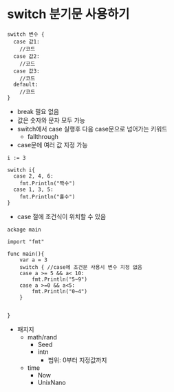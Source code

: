 # switch 분기문 사용하기

```
switch 변수 {
  case 값1:
    //코드
  case 값2:
    //코드
  case 값3:
    //코드
  default:
    //코드
}
```

- break 필요 없음
- 값은 숫자와 문자 모두 가능
- switch에서 case 실행후 다음 case문으로 넘어가는 키워드
  - fallthrough
- case문에 여러 값 지정 가능

```
i := 3

switch i{
  case 2, 4, 6:
    fmt.Println("짝수")
  case 1, 3, 5:
    fmt.Println("홀수")
}

```

- case 절에 조건식이 위치할 수 있음

```
ackage main

import "fmt"

func main(){
	var a = 3
	switch { //case에 조건문 사용시 변수 지정 없음
	case a >= 5 && a< 10:
		fmt.Println("5~9")
	case a >=0 && a<5:
		fmt.Println("0~4")
	}


}

```

- 패지지
  - math/rand
    - Seed
    - intn
      - 범위: 0부터 지정값까지
  - time
    - Now
    - UnixNano

```

```
